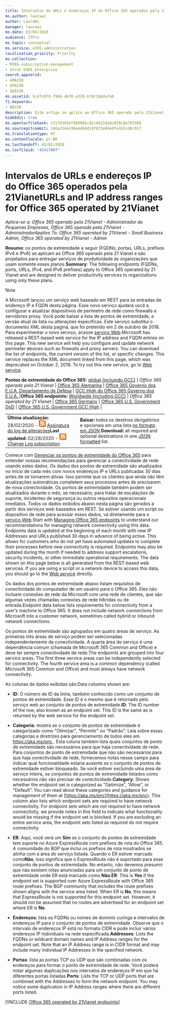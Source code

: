 ```yaml
---
title: Intervalos de URLs e endereços IP do Office 365 operados pela 21Vianet
ms.author: laurawi
author: LauraWi
manager: laurawi
ms.date: 03/04/2020
audience: ITPro
ms.topic: conceptual
ms.service: o365-administration
localization_priority: Priority
ms.collection:
- M365-subscription-management
- Strat_O365_Enterprise
search.appverid:
- GMA150
- GPA150
- GEA150
ms.assetid: 5c47c07d-f9b6-4b78-a329-bfdc1b6da7a0
f1.keywords:
- NOCSH
description: Este artigo se aplica ao Office 365 operado pela 21Vianet na China. Este artigo lista as URLs e intervalos de endereços IP usados pelo Office 365 operado pela 21Vianet.
hideEdit: true
ms.openlocfilehash: c317d303ef9b096bc82c4b22dadc019c8e785589
ms.sourcegitcommit: 160a2564c90a4d64d19f072e0de9fe1b3cd0c917
ms.translationtype: HT
ms.contentlocale: pt-BR
ms.lasthandoff: 03/05/2020
ms.locfileid: "42417007"
---
```

# <a name="urls-and-ip-address-ranges-for-office-365-operated-by-21vianet"></a><span data-ttu-id="49338-104">Intervalos de URLs e endereços IP do Office 365 operados pela 21Vianet</span><span class="sxs-lookup"><span data-stu-id="49338-104">URLs and IP address ranges for Office 365 operated by 21Vianet</span></span>

 <span data-ttu-id="49338-105">*Aplica-se a: Office 365 operado pela 21Vianet - Administrador de Pequenas Empresas, Office 365 operado pela 21Vianet - Administrador*</span><span class="sxs-lookup"><span data-stu-id="49338-105">*Applies To: Office 365 operated by 21Vianet - Small Business Admin, Office 365 operated by 21Vianet - Admin*</span></span>

<span data-ttu-id="49338-106">**Resumo**: os pontos de extremidade a seguir (FQDNs, portas, URLs, prefixos IPv4 e IPv6) se aplicam ao Office 365 operado pela 21 Vianet e são projetados para entregar serviços de produtividade às organizações que usam somente esses planos.</span><span class="sxs-lookup"><span data-stu-id="49338-106">**Summary**: The following endpoints (FQDNs, ports, URLs, IPv4, and IPv6 prefixes) apply to Office 365 operated by 21 Vianet and are designed to deliver productivity services to organizations using only these plans.</span></span>
  
> [!NOTE]
> <span data-ttu-id="49338-p102">A Microsoft lançou um serviço web baseado em REST para as entradas de endereço IP e FQDN desta página. Esse novo serviço ajudará você a configurar e atualizar dispositivos de perímetro de rede como firewalls e servidores proxy. Você pode baixar a lista de pontos de extremidade, a versão atual da lista ou alterações específicas. Este serviço substitui o documento XML desta página, que foi preterido em 2 de outubro de 2018. Para experimentar o novo serviço, acesse [serviço Web](office-365-ip-web-service.md).</span><span class="sxs-lookup"><span data-stu-id="49338-p102">Microsoft has released a REST-based web service for the IP address and FQDN entries on this page. This new service will help you configure and update network perimeter devices such as firewalls and proxy servers. You can download the list of endpoints, the current version of the list, or specific changes. This service replaces the XML document linked from this page, which was deprecated on October 2, 2018. To try out this new service, go to [Web service](office-365-ip-web-service.md).</span></span>
  
 <span data-ttu-id="49338-112">**Pontos de extremidade do Office 365:** [global (incluindo GCC)](urls-and-ip-address-ranges.md)  | *Office 365 operado pela 21 Vianet* | [Office 365 Alemanha](office-365-germany-endpoints.md)  |  [Office 365 Governo dos E.U.A. Departamento de Defesa](office-365-u-s-government-dod-endpoints.md) | [GCC High do Office 365 Governo dos E.U.A. ](office-365-u-s-government-gcc-high-endpoints.md) |</span><span class="sxs-lookup"><span data-stu-id="49338-112">**Office 365 endpoints:** [Worldwide (including GCC)](urls-and-ip-address-ranges.md)  | *Office 365 operated by 21 Vianet* | [Office 365 Germany](office-365-germany-endpoints.md) | [Office 365 U.S. Government DoD](office-365-u-s-government-dod-endpoints.md) | [Office 365 U.S. Government GCC High](office-365-u-s-government-gcc-high-endpoints.md) |</span></span>
  
|||
|:-----|:-----|
|<span data-ttu-id="49338-113">**Última atualização:** 28/02/2020 - ![RSS](media/5dc6bb29-25db-4f44-9580-77c735492c4b.png) [ Assinatura do log de alterações](https://endpoints.office.com/version/China?allversions=true&format=rss&clientrequestid=b10c5ed1-bad1-445f-b386-b919946339a7)</span><span class="sxs-lookup"><span data-stu-id="49338-113">**Last updated:** 02/28/2020 - ![RSS](media/5dc6bb29-25db-4f44-9580-77c735492c4b.png) [Change Log subscription](https://endpoints.office.com/version/China?allversions=true&format=rss&clientrequestid=b10c5ed1-bad1-445f-b386-b919946339a7)</span></span>|<span data-ttu-id="49338-114">**Baixar:** todos os destinos obrigatórios e opcionais em uma lista [no formato em JSON](https://endpoints.office.com/endpoints/China?clientrequestid=b10c5ed1-bad1-445f-b386-b919946339a7).</span><span class="sxs-lookup"><span data-stu-id="49338-114">**Download:** all required and optional destinations in one [JSON formatted](https://endpoints.office.com/endpoints/China?clientrequestid=b10c5ed1-bad1-445f-b386-b919946339a7) list.</span></span>  <br/> |

<span data-ttu-id="49338-p103">Comece com [Gerenciar os pontos de extremidade do Office 365](managing-office-365-endpoints.md) para entender nossas recomendações para gerenciar a conectividade de rede usando estes dados. Os dados dos pontos de extremidade são atualizados no início de cada mês com novos endereços IP e URLs publicadas 30 dias antes de se tornarem ativas. Isso permite que os clientes que ainda não têm atualizações automáticas completem seus processos antes de precisarem de nova conectividade. Os pontos de extremidade também podem ser atualizados durante o mês, se necessário, para tratar de escalações de suporte, incidentes de segurança ou outros requisitos operacionais imediatos. Todos os dados exibidos abaixo nesta página são gerados a partir dos serviços web baseados em REST. Se estiver usando um script ou dispositivo de rede para acessar esses dados, vá diretamente para o [serviço Web](office-365-ip-web-service.md).</span><span class="sxs-lookup"><span data-stu-id="49338-p103">Start with [Managing Office 365 endpoints](managing-office-365-endpoints.md) to understand our recommendations for managing network connectivity using this data. Endpoints data is updated at the beginning of each month with new IP Addresses and URLs published 30 days in advance of being active. This allows for customers who do not yet have automated updates to complete their processes before new connectivity is required. Endpoints may also be updated during the month if needed to address support escalations, security incidents, or other immediate operational requirements. The data shown on this page below is all generated from the REST-based web services. If you are using a script or a network device to access this data, you should go to the [Web service](office-365-ip-web-service.md) directly.</span></span>

<span data-ttu-id="49338-p104">Os dados dos pontos de extremidade abaixo listam requisitos de conectividade do computador de um usuário para o Office 365. Eles não incluem conexões de rede da Microsoft com uma rede de clientes, que são algumas vezes chamadas conexões de rede híbridas ou de entrada.</span><span class="sxs-lookup"><span data-stu-id="49338-p104">Endpoint data below lists requirements for connectivity from a user’s machine to Office 365. It does not include network connections from Microsoft into a customer network, sometimes called hybrid or inbound network connections.</span></span>

<span data-ttu-id="49338-p105">Os pontos de extremidade são agrupados em quatro áreas de serviço. As primeiras três áreas de serviço podem ser selecionadas independentemente de conectividade. A quarta área de serviço é uma dependência comum (chamada de Microsoft 365 Common and Office) e deve ter sempre conectividade de rede.</span><span class="sxs-lookup"><span data-stu-id="49338-p105">The endpoints are grouped into four service areas. The first three service areas can be independently selected for connectivity. The fourth service area is a common dependency (called Microsoft 365 Common and Office) and must always have network connectivity.</span></span>

<span data-ttu-id="49338-126">As colunas de dados exibidas são:</span><span class="sxs-lookup"><span data-stu-id="49338-126">Data columns shown are:</span></span>

- <span data-ttu-id="49338-p106">**ID**: O número de ID da linha, também conhecido como um conjunto de pontos de extremidade. Esse ID é o mesmo que é retornado pelo serviço web ao conjunto de pontos de extremidade.</span><span class="sxs-lookup"><span data-stu-id="49338-p106">**ID**: The ID number of the row, also known as an endpoint set. This ID is the same as is returned by the web service for the endpoint set.</span></span>

- <span data-ttu-id="49338-p107">**Categoria**: mostra se o conjunto de pontos de extremidade é categorizado como "Otimizar", "Permitir" ou "Padrão". Leia sobre essas categorias e diretrizes para gerenciamento de todos eles em [ https://aka.ms/pnc ](https://aka.ms/pnc). Esta coluna também lista quais conjuntos de ponto de extremidade são necessários para que haja conectividade de rede. Para conjuntos de ponto de extremidade que não são necessários para que haja conectividade de rede, fornecemos notas nesse campo para indicar qual funcionalidade estaria ausente se o conjunto de pontos de extremidade estiver bloqueado. Se você estiver excluindo uma área de serviço inteira, os conjuntos de pontos de extremidade listados como necessários não vão precisar de conectividade.</span><span class="sxs-lookup"><span data-stu-id="49338-p107">**Category**: Shows whether the endpoint set is categorized as “Optimize”, “Allow”, or “Default”. You can read about these categories and guidance for management of them at [https://aka.ms/pnc](https://aka.ms/pnc). This column also lists which endpoint sets are required to have network connectivity. For endpoint sets which are not required to have network connectivity, we provide notes in this field to indicate what functionality would be missing if the endpoint set is blocked. If you are excluding an entire service area, the endpoint sets listed as required do not require connectivity.</span></span>

- <span data-ttu-id="49338-p108">**ER**: Aqui, você verá um **Sim** se o conjunto de pontos de extremidade tem suporte no Azure ExpressRoute com prefixos de rota do Office 365. A comunidade do BGP que inclui os prefixos de rota mostrados se alinha com a área do serviço listada. Quando o ER estiver marcado como**Não**, isso significa que o ExpressRoute não é suportado para esse conjunto de pontos de extremidade. No entanto, não devemos presumir que não existem rotas anunciadas para um conjunto de ponto de extremidade onde ER está marcado como **Não**.</span><span class="sxs-lookup"><span data-stu-id="49338-p108">**ER**: This is **Yes** if the endpoint set is supported over Azure ExpressRoute with Office 365 route prefixes. The BGP community that includes the route prefixes shown aligns with the service area listed. When ER is **No**, this means that ExpressRoute is not supported for this endpoint set. However, it should not be assumed that no routes are advertised for an endpoint set where ER is **No**.</span></span>

- <span data-ttu-id="49338-p109">**Endereços**: lista os FQDNs ou nomes de domínio curinga e intervalos de endereços IP para o conjunto de pontos de extremidade. Observe que o intervalo de endereços IP está no formato CIDR e pode incluir vários endereços IP individuais na rede especificada.</span><span class="sxs-lookup"><span data-stu-id="49338-p109">**Addresses**: Lists the FQDNs or wildcard domain names and IP Address ranges for the endpoint set. Note that an IP Address range is in CIDR format and may include many individual IP Addresses in the specified network.</span></span>
 
- <span data-ttu-id="49338-p110">**Portas**: lista as portas TCP ou UDP que são combinadas com os endereços para formar o ponto de extremidade de rede. Você poderá notar algumas duplicações nos intervalos de endereços IP em que há diferentes portas listadas.</span><span class="sxs-lookup"><span data-stu-id="49338-p110">**Ports**: Lists the TCP or UDP ports that are combined with the Addresses to form the network endpoint. You may notice some duplication in IP Address ranges where there are different ports listed.</span></span>

[!INCLUDE [Office 365 operated by 21Vianet endpoints](./includes/office-365-operated-by-21vianet-endpoints.md)]


